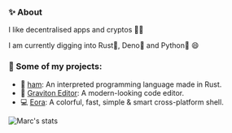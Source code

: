 ### ✨ About

I like decentralised apps and cryptos 🙆‍♂️

I am currently digging into Rust🦀, Deno🦕 and Python🐍 😄

### 💼 Some of my projects:

* 🧪 [ham](https://github.com/marc2332/ham): An interpreted programming language made in Rust.
* 🚀 [Graviton Editor](https://github.com/Graviton-Code-Editor/Graviton-App): A modern-looking code editor.
* 💻 [Eora](https://github.com/marc2332/eora): A colorful, fast, simple & smart cross-platform shell.

![Marc's stats](https://github-readme-stats.vercel.app/api?username=marc2332&show_icons=true)
